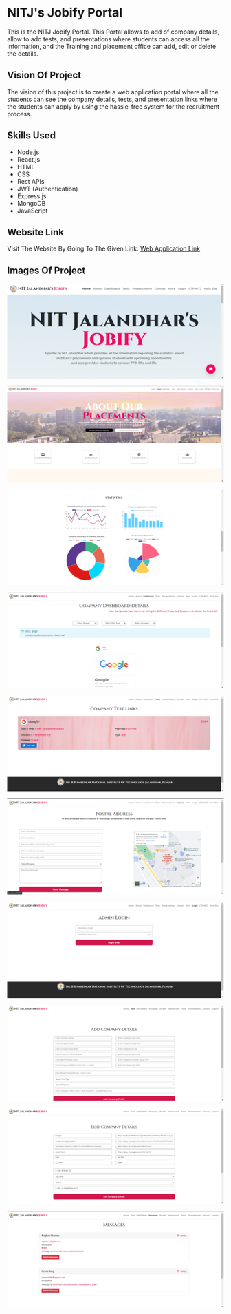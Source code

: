 # NITJ's Jobify Portal

This is the NITJ Jobify Portal. This Portal allows to add of company details, allow to add tests, and presentations where students can access all the information, and the Training and placement office can add, edit or delete the details.

## Vision Of Project

The vision of this project is to create a web application portal where all the students can see the company details, tests, and presentation links where the students can apply by using the hassle-free system for the recruitment process.

## Skills Used

- Node.js
- React.js
- HTML
- CSS
- Rest APIs
- JWT (Authentication)
- Express.js
- MongoDB
- JavaScript

## Website Link

Visit The Website By Going To The Given Link: [Web Application Link](https://nitj-jobify.netlify.app/)

## Images Of Project

![image](https://raw.githubusercontent.com/code08-ind/pic_github/master/SSS1.png)

![image](https://raw.githubusercontent.com/code08-ind/pic_github/master/SSS2.png)

![image](https://raw.githubusercontent.com/code08-ind/pic_github/master/SSS3.png)

![image](https://raw.githubusercontent.com/code08-ind/pic_github/master/SSS4.png)

![image](https://raw.githubusercontent.com/code08-ind/pic_github/master/SSS5.png)

![image](https://raw.githubusercontent.com/code08-ind/pic_github/master/SSS6.png)

![image](https://raw.githubusercontent.com/code08-ind/pic_github/master/SSS7.png)

![image](https://raw.githubusercontent.com/code08-ind/pic_github/master/SSS8.png)

![image](https://raw.githubusercontent.com/code08-ind/pic_github/master/SSS9.png)

![image](https://raw.githubusercontent.com/code08-ind/pic_github/master/SSS10.png)

